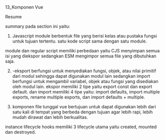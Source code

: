 13_Komponen Vue

Resume

summary pada section ini yaitu:
1. Javascript module berbentuk file yang berisi kelas atau pustaka fungsi untuk tujuan tertentu. satu kode script sama dengan satu module.

module dan regular script memiliki perbedaan yaitu CJS menyimpan semua isi yang diekspor sedangkan ESM mengimpor semua file yang dibutuhkan saja.

2. -eksport berfungsi untuk menyediakan fungsi, objek, atau nilai primitif dari modul sehingga dapat digunakan modul lain sedangkan import berfungsi untuk mengambil variabel, objek atau fungsi yang disediakan oleh modul lain. 
ekspor memiliki 2 tipe yaitu export const dan export default. dan import memiliki 4 tipe yaitu: import defaults, import multiple exports, rename multiple exports, dan import defaults + multiple.

3. komponen file tunggal vue bertujuan untuk dapat digunakan lebih dari satu kali di tempat yang berbeda dengan tujuan agar lebih rapi, lebih mudah dirawat dan lebih berkualitas.

instance lifecycle hooks memiliki 3 lifecycle utama yaitu created, mounted dan destroyed.